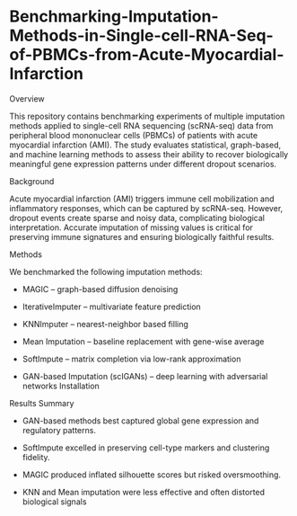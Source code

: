 # Benchmarking-Imputation-Methods-in-Single-cell-RNA-Seq-of-PBMCs-from-Acute-Myocardial-Infarction

Overview

This repository contains benchmarking experiments of multiple imputation methods applied to single-cell RNA sequencing (scRNA-seq) data from peripheral blood mononuclear cells (PBMCs) of patients with acute myocardial infarction (AMI). The study evaluates statistical, graph-based, and machine learning methods to assess their ability to recover biologically meaningful gene expression patterns under different dropout scenarios.

Background

Acute myocardial infarction (AMI) triggers immune cell mobilization and inflammatory responses, which can be captured by scRNA-seq. However, dropout events create sparse and noisy data, complicating biological interpretation. Accurate imputation of missing values is critical for preserving immune signatures and ensuring biologically faithful results.

Methods

We benchmarked the following imputation methods:

- MAGIC – graph-based diffusion denoising 

- IterativeImputer – multivariate feature prediction 

- KNNImputer – nearest-neighbor based filling 

- Mean Imputation – baseline replacement with gene-wise average 

- SoftImpute – matrix completion via low-rank approximation 

- GAN-based Imputation (scIGANs) – deep learning with adversarial networks 
Installation


Results Summary

- GAN-based methods best captured global gene expression and regulatory patterns.

- SoftImpute excelled in preserving cell-type markers and clustering fidelity.

- MAGIC produced inflated silhouette scores but risked oversmoothing.

- KNN and Mean imputation were less effective and often distorted biological signals

